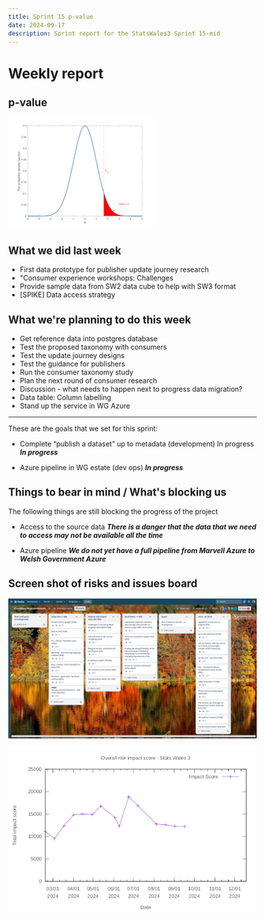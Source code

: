 ```yaml
---
title: Sprint 15 p-value 
date: 2024-09-17
description: Sprint report for the StatsWales3 Sprint 15-mid
---
```


Weekly report
=============

p-value
------------------------------

![p-value](p-value2.jpg)

What we did last week
------------------------

- First data prototype for publisher update journey research
- "Consumer experience workshops: Challenges
- Provide sample data from SW2 data cube to help with SW3 format 
- [SPIKE] Data access strategy

What we're planning to do this week
-----------------------------------

- Get reference data into postgres database
- Test the proposed taxonomy with consumers
- Test the update journey designs
- Test the guidance for publishers
- Run the consumer taxonomy study
- Plan the next round of consumer research
- Discussion - what needs to happen next to progress data migration?
- Data table: Column labelling
- Stand up the service in WG Azure

-----------------------------------

These are the goals that we set for this sprint:

- Complete “publish a dataset” up to metadata (development) In progress
<span class="badge bg-info">_**In progress**_</span>

- Azure pipeline in WG estate (dev ops)
<span class="badge bg-info">_**In progress**_</span>

Things to bear in mind / What's blocking us
-------------------------------------------

The following things are still blocking the progress of the project

- Access to the source data
  ***There is a danger that the data that we need to access may not be available all the time*** 

- Azure pipeline
  ***We do not yet have a full pipeline from Marvell Azure to Welsh Government Azure***

Screen shot of risks and issues board
-------------------------------------

![Screenshot of risks and issues board](risksBoard20240917.jpg)

![Chart of risk impact score](impact_score20240917.png)
